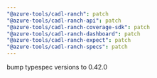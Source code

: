 ```yaml
---
"@azure-tools/cadl-ranch": patch
"@azure-tools/cadl-ranch-api": patch
"@azure-tools/cadl-ranch-coverage-sdk": patch
"@azure-tools/cadl-ranch-dashboard": patch
"@azure-tools/cadl-ranch-expect": patch
"@azure-tools/cadl-ranch-specs": patch
---
```


bump typespec versions to 0.42.0
